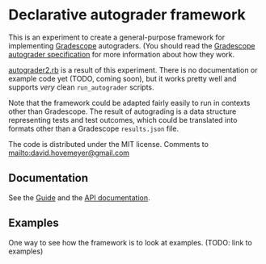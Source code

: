 # Declarative autograder framework

This is an experiment to create a general-purpose framework for implementing
[Gradescope](https://www.gradescope.com/) autograders.  (You should read
the [Gradescope autograder specification](https://gradescope-autograders.readthedocs.io/en/latest/specs/)
for more information about how they work.

[autograder2.rb](autograder2.rb) is a result of this experiment.  There is
no documentation or example code yet (TODO, coming soon), but it works pretty
well and supports *very* clean `run_autograder` scripts.

Note that the framework could be adapted fairly easily to run in contexts
other than Gradescope.  The result of autograding is a data structure
representing tests and test outcomes, which could be translated into formats
other than a Gradescope `results.json` file.

The code is distributed under the MIT license.  Comments to <mailto:david.hovemeyer@gmail.com>

## Documentation

See the [Guide](guide.html) and the [API documentation](doc/index.html).

## Examples

One way to see how the framework is to look at examples. (TODO: link to examples)
